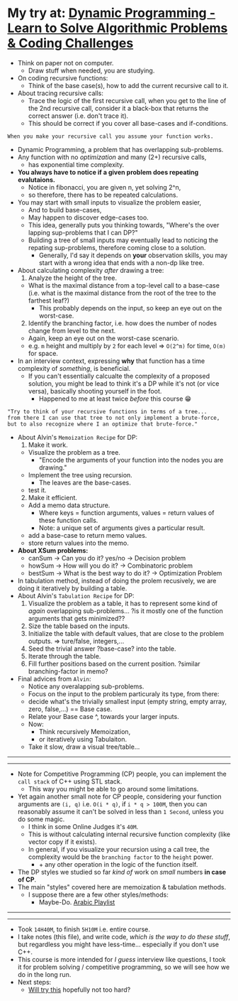 # My try at: [Dynamic Programming - Learn to Solve Algorithmic Problems & Coding Challenges](https://youtu.be/oBt53YbR9Kk)
* Think on paper not on computer.
  * Draw stuff when needed, you are studying.
* On coding recursive functions:
  * Think of the base case(s), how to add the current recursive call to it.
* About tracing recursive calls:
  * Trace the logic of the first recursive call, when you get to the line of the 2nd recursive call, consider it a black-box that returns the correct answer (i.e. don't trace it).
  * This should be correct if you cover all base-cases and if-conditions.
```
When you make your recursive call you assume your function works.
```
* Dynamic Programming, a problem that has overlapping sub-problems.
* Any function with no _optimization_ and many (2+) recursive calls,
  * has exponential time complexity.
* **You always have to notice if a given problem does repeating evalutaions.**
  * Notice in fibonacci, you are given n, yet solving 2^n,
  * so therefore, there has to be repeated calculations.
* You may start with small inputs to visualize the problem easier,
  * And to build base-cases,
  * May happen to discover edge-cases too.
  * This idea, generally puts you thinking towards, "Where's the over lapping sup-problems that I can DP?"
  * Building a tree of small inputs may eventually lead to noticing the repating sup-problems, therefore coming close to a solution.
    * Generally, I'd say it depends on **your** observation skills, you may start with a wrong idea that ends with a non-dp like tree.
* About calculating complexity _after_ drawing a tree:
  1. Analyze the height of the tree.
    * What is the maximal distance from a top-level call to a base-case (i.e. what is the maximal distance from the root of the tree to the farthest leaf?)
      * This probably depends on the input, so keep an eye out on the worst-case.
  2. Identify the branching factor, i.e. how does the number of nodes change from level to the next.
    * Again, keep an eye out on the worst-case scenario.
  * e.g. `m` height and multiply by `2` for each level => `O(2^m)` for time, `O(m)` for space.
* In an interview context, expressing **why** that function has a time complexity of _something_, is beneficial.
  * If you can't essentially calcualte the complexity of a proposed solution, you might be lead to think it's a DP while it's not (or vice versa), basically shooting yourself in the foot.
    * Happened to me at least twice _before_ this course 😁
```
"Try to think of your recursive functions in terms of a tree...
from there I can use that tree to not only implement a brute-force,
but to also recognize where I an optimize that brute-force."
```
* About Alvin's `Memoization Recipe` for DP:
  1. Make it work.
    * Visualize the problem as a tree.
      * "Encode the arguments of your function into the nodes you are drawing."
    * Implement the tree using recursion.
      * The leaves are the base-cases.
    * test it.
  2. Make it efficient.
    * Add a memo data structure.
      * Where keys = function arguments, values = return values of these function calls.
      * Note: a unique set of arguments gives a particular result.
    * add a base-case to return memo values. 
    * store return values into the memo.
* **About XSum problems:**
  * canSum -> Can you do it? yes/no -> Decision problem
  * howSum -> How will you do it? -> Combinatoric problem
  * bestSum -> What is the best way to do it? -> Optimization Problem
* In tabulation method, instead of doing the prolem recusively, we are doing it iteratively by building a table.
* About Alvin's `Tabulation Recipe` for DP:
  1. Visualize the problem as a table, it has to represent some kind of _again_ overlapping sub-problems... ?is it mostly one of the function arguments that gets minimized??
  2. Size the table based on the inputs.
  3. Initialize the table with default values, that are close to the problem outputs. => ture/false, integers,...
  4. Seed the trivial answer ?base-case? into the table.
  5. Iterate through the table.
  6. Fill further positions based on the current position. ?similar branching-factor in memo?
* Final advices from `Alvin`:
  * Notice any overalapping sub-problems.
  * Focus on the input to the problem particuraly its type, from there:
  * decide what's the trivially smallest input (empty string, empty array, zero, false,...) == Base case.
  * Relate your Base case ^, towards your larger inputs.
  * Now:
    * Think recursively Memoization,
    * or iteratively using Tabulaiton.
  * Take it slow, draw a visual tree/table...
---
---
* Note for Competitive Programming (CP) people, you can implement the `call stack` of C++ using STL stack.
  * This way you might be able to go around some limitations.
* Yet again another small note for CP people, considering your function arguments are `(i, q)` i.e. `O(i * q)`, if `i * q > 100M`, then you can reasonably assume it can't be solved in less than `1 Second`, unless you do some magic.
  * I think in some Online Judges it's `40M`.
  * This is without calculating internal recursive function complexity (like vector copy if it exists).
  * In general, if you visualize your recursion using a call tree, the complexity would be the `branching factor` to the `height` power.
    * \+ any other operation in the logic of the function itself.
* The DP styles we studied so far _kind of_ work on _small_ numbers **in case of CP**.
* The main "styles" covered here are memoization & tabulation methods.
  * I suppose there are a few other styles/methods:
    * Maybe-Do. [Arabic Playlist](https://www.youtube.com/playlist?list=PLPt2dINI2MIattDutu7IOAMlUuLeN8k2p)
---
---
* Took `14H40M`, to finish `5H10M` i.e. entire course.
* I take notes (this file), and write code, _which is the way to do these stuff_, but regardless you might have less-time... especially if you don't use C++.
* This course is more intended for _I guess_ interview like questions, I took it for problem solving / competitive programming, so we will see how we do in the long run.
* Next steps:
  * [Will try this](https://atcoder.jp/contests/dp/tasks) hopefully not too hard?

